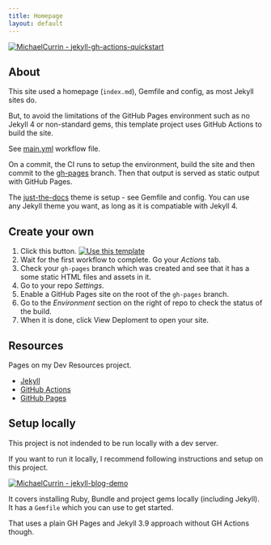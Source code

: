 ```yaml
---
title: Homepage
layout: default
---
```


[![MichaelCurrin - jekyll-gh-actions-quickstart](https://img.shields.io/static/v1?label=MichaelCurrin&message=jekyll-gh-actions-quickstart&color=blue&logo=github)](https://github.com/MichaelCurrin/jekyll-gh-actions-quickstart)


## About

This site used a homepage (`index.md`), Gemfile and config, as most Jekyll sites do.

But, to avoid the limitations of the GitHub Pages environment such as no Jekyll 4 or non-standard gems, this template project uses GitHub Actions to build the site. 

See [main.yml](https://github.com/MichaelCurrin/jekyll-gh-actions-quickstart/blob/main/.github/workflows/main.yml) workflow file.

On a commit, the CI runs to setup the environment, build the site and then commit to the [gh-pages](https://github.com/MichaelCurrin/jekyll-gh-actions-quickstart/tree/gh-pages) branch. Then that output is served as static output with GitHub Pages.

The [just-the-docs](https://pmarsceill.github.io/just-the-docs/) theme is setup - see Gemfile and config. You can use any Jekyll theme you want, as long as it is compatiable with Jekyll 4.


## Create your own

1. Click this button. [![Use this template](https://img.shields.io/badge/Generate-Use_this_template-2ea44f)](https://github.com/MichaelCurrin/jekyll-themed-site-quickstart/generate)
1. Wait for the first workflow to complete. Go your _Actions_ tab.
1. Check your `gh-pages` branch which was created and see that it has a some static HTML files and assets in it.
1. Go to your repo _Settings_.
1. Enable a GitHub Pages site on the root of the `gh-pages` branch.
1. Go to the _Environment_ section on the right of repo to check the status of the build.
1. When it is done, click View Deploment to open your site.


## Resources

Pages on my Dev Resources project.

- [Jekyll](https://michaelcurrin.github.io/dev-resources/resources/jekyll/)
- [GitHub Actions](https://michaelcurrin.github.io/dev-resources/resources/ci-cd/github-actions/)
- [GitHub Pages](https://michaelcurrin.github.io/dev-resources/resources/web/github-pages.html)


## Setup locally

This project is not indended to be run locally with a dev server.

If you want to run it locally, I recommend following instructions and setup on this project.

[![MichaelCurrin - jekyll-blog-demo](https://img.shields.io/static/v1?label=MichaelCurrin&message=jekyll-blog-demo&color=blue&logo=github)](https://github.com/MichaelCurrin/jekyll-blog-demo)

It covers installing Ruby, Bundle and project gems locally (including Jekyll). It has a `Gemfile` which you can use to get started.

That uses a plain GH Pages and Jekyll 3.9 approach without GH Actions though.
